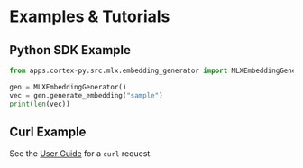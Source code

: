# Examples & Tutorials

## Python SDK Example
```python
from apps.cortex-py.src.mlx.embedding_generator import MLXEmbeddingGenerator

gen = MLXEmbeddingGenerator()
vec = gen.generate_embedding("sample")
print(len(vec))
```

## Curl Example
See the [User Guide](./user-guide.md#generate-an-embedding-via-api) for a `curl` request.
